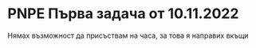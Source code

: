 # PNPE Първа задача от 10.11.2022

Нямах възможност да присъствам на часа, за това я направих вкъщи 
